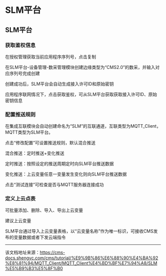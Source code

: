 # SLM平台

## SLM平台​

### 获取鉴权信息​

在授权管理获取当前应用程序序列号，点击复制

在SLM平台-设备管理-数采管理模块创建边缘类型为“CMS2.0”的数采，并输入对应序列号完成创建

创建成功后，SLM平台会自动生成接入许可ID和原始密钥

应用程序联网情况下，点击获取鉴权，可从SLM平台获取获取接入许可ID、原始密钥信息

### 配置推送规则​

在集成互联模块会自动创建命名为“SLM”的互联通道，互联类型为MQTT_Client，MQTT类型为SLM平台。

点击“修改配置”可设置推送规则，默认混合推送

混合推送：定时推送+变化推送

定时推送：按照设定的推送周期定时向SLM平台推送数据

变化推送：上云变量任意一变量发生变化则向SLM平台推送数据

点击“测试连接”可检查是否与MQTT服务器连接成功

### 定义上云点表​

可批量添加、删除、导入、导出上云变量

建议上云变量

SLM平台通过导入上云变量表格，以“云变量名称”作为唯一标识，可接收CMS发布的变量数据或者下发云端指令


---

该文档地址来源：https://cms-docs.shengyc.com/cms/tutorial/%E9%9B%86%E6%88%90%E4%BA%92%E8%81%94/MQTT_Client/MQTT_Client%E4%BD%BF%E7%94%A8/SLM%E5%B9%B3%E5%8F%B0